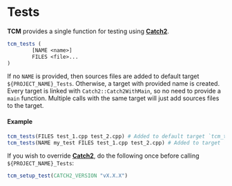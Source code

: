 # Tests 

__TCM__ provides a single function for testing using __[Catch2](https://github.com/catchorg/Catch2)__.

```cmake
tcm_tests (
        [NAME <name>] 
        FILES <file>...
)
```
If no `NAME` is provided, then sources files are added to default target `${PROJECT_NAME}_Tests`.
Otherwise, a target with provided name is created.
Every target is linked with `Catch2::Catch2WithMain`, so no need to provide a `main` function.
Multiple calls with the same target will just add sources files to the target.

#### Example

```cmake
tcm_tests(FILES test_1.cpp test_2.cpp) # Added to default target `tcm_tests`
tcm_tests(NAME my_test FILES test_1.cpp test_2.cpp) # Added to target `my_target`
```

If you wish to override __[Catch2](https://github.com/catchorg/Catch2)__, do the following once before calling `${PROJECT_NAME}_Tests`:

```cmake
tcm_setup_test(CATCH2_VERSION "vX.X.X")
```
